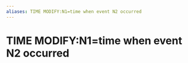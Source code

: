 ```yaml
---
aliases: TIME MODIFY:N1=time when event N2 occurred
---
```

# TIME MODIFY:N1=time when event N2 occurred

